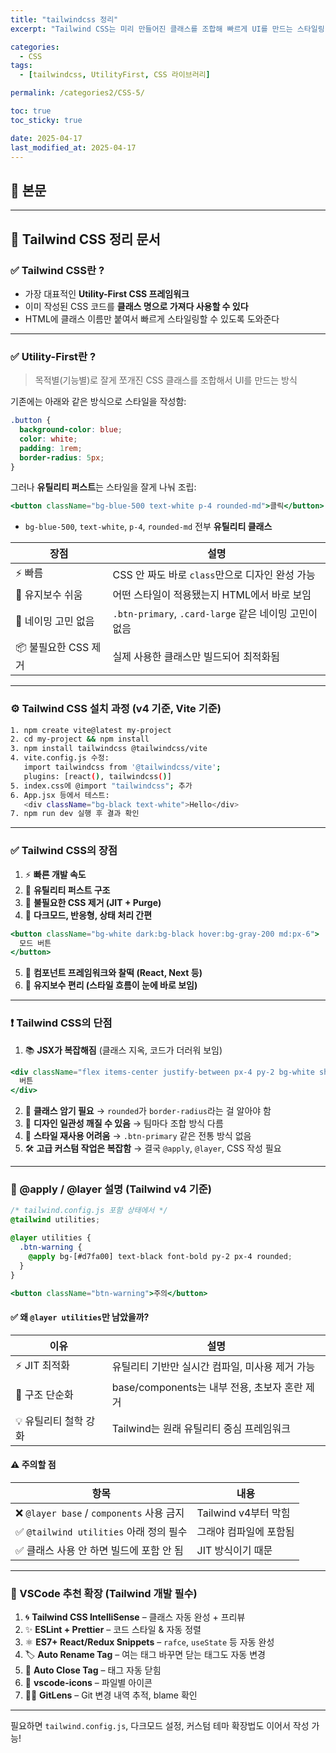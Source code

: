 ```yaml
---
title: "tailwindcss 정리"
excerpt: "Tailwind CSS는 미리 만들어진 클래스를 조합해 빠르게 UI를 만드는 스타일링 도구예요. 설치 방법부터 장단점을 정리해봤습니다."

categories:
  - CSS
tags:
  - [tailwindcss, UtilityFirst, CSS 라이브러리]

permalink: /categories2/CSS-5/

toc: true
toc_sticky: true

date: 2025-04-17
last_modified_at: 2025-04-17
---
```


## 🦥 본문

---

## 🌟 Tailwind CSS 정리 문서

### ✅ Tailwind CSS란 ?

- 가장 대표적인 **Utility-First CSS 프레임워크**
- 이미 작성된 CSS 코드를 **클래스 명으로 가져다 사용할 수 있다**
- HTML에 클래스 이름만 붙여서 빠르게 스타일링할 수 있도록 도와준다

---

### ✅ Utility-First란 ?

> 목적별(기능별)로 잘게 쪼개진 CSS 클래스를 조합해서 UI를 만드는 방식

기존에는 아래와 같은 방식으로 스타일을 작성함:

```css
.button {
  background-color: blue;
  color: white;
  padding: 1rem;
  border-radius: 5px;
}
```

그러나 **유틸리티 퍼스트**는 스타일을 잘게 나눠 조립:

```jsx
<button className="bg-blue-500 text-white p-4 rounded-md">클릭</button>
```

- `bg-blue-500`, `text-white`, `p-4`, `rounded-md` 전부 **유틸리티 클래스**

| 장점                 | 설명                                                  |
| -------------------- | ----------------------------------------------------- |
| ⚡ 빠름              | CSS 안 짜도 바로 `class`만으로 디자인 완성 가능       |
| 🔧 유지보수 쉬움     | 어떤 스타일이 적용됐는지 HTML에서 바로 보임           |
| 🤔 네이밍 고민 없음  | `.btn-primary`, `.card-large` 같은 네이밍 고민이 없음 |
| 📦 불필요한 CSS 제거 | 실제 사용한 클래스만 빌드되어 최적화됨                |

---

### ⚙️ Tailwind CSS 설치 과정 (v4 기준, Vite 기준)

```bash
1. npm create vite@latest my-project
2. cd my-project && npm install
3. npm install tailwindcss @tailwindcss/vite
4. vite.config.js 수정:
   import tailwindcss from '@tailwindcss/vite';
   plugins: [react(), tailwindcss()]
5. index.css에 @import "tailwindcss"; 추가
6. App.jsx 등에서 테스트:
   <div className="bg-black text-white">Hello</div>
7. npm run dev 실행 후 결과 확인
```

---

### ✅ Tailwind CSS의 장점

1. ⚡ **빠른 개발 속도**
2. 🧱 **유틸리티 퍼스트 구조**
3. 🧹 **불필요한 CSS 제거 (JIT + Purge)**
4. 🌙 **다크모드, 반응형, 상태 처리 간편**

```jsx
<button className="bg-white dark:bg-black hover:bg-gray-200 md:px-6">
  모드 버튼
</button>
```

5. 🔄 **컴포넌트 프레임워크와 찰떡 (React, Next 등)**
6. 🧘 **유지보수 편리 (스타일 흐름이 눈에 바로 보임)**

---

### ❗ Tailwind CSS의 단점

1. 📚 **JSX가 복잡해짐** (클래스 지옥, 코드가 더러워 보임)

```jsx
<div className="flex items-center justify-between px-4 py-2 bg-white shadow rounded-lg text-sm font-medium text-gray-700 hover:text-blue-500 hover:bg-gray-100 transition duration-150 ease-in-out">
  버튼
</div>
```

2. 🧠 **클래스 암기 필요** → `rounded`가 `border-radius`라는 걸 알아야 함
3. 🎨 **디자인 일관성 깨질 수 있음** → 팀마다 조합 방식 다름
4. 🔁 **스타일 재사용 어려움** → `.btn-primary` 같은 전통 방식 없음
5. 🛠 **고급 커스텀 작업은 복잡함** → 결국 `@apply`, `@layer`, CSS 작성 필요

---

### 🧵 @apply / @layer 설명 (Tailwind v4 기준)

```css
/* tailwind.config.js 포함 상태에서 */
@tailwind utilities;

@layer utilities {
  .btn-warning {
    @apply bg-[#d7fa00] text-black font-bold py-2 px-4 rounded;
  }
}
```

```jsx
<button className="btn-warning">주의</button>
```

#### ✅ 왜 `@layer utilities`만 남았을까?

| 이유                  | 설명                                            |
| --------------------- | ----------------------------------------------- |
| ⚡ JIT 최적화         | 유틸리티 기반만 실시간 컴파일, 미사용 제거 가능 |
| 🧩 구조 단순화        | base/components는 내부 전용, 초보자 혼란 제거   |
| 💡 유틸리티 철학 강화 | Tailwind는 원래 유틸리티 중심 프레임워크        |

#### ⚠️ 주의할 점

| 항목                                      | 내용                   |
| ----------------------------------------- | ---------------------- |
| ❌ `@layer base` / `components` 사용 금지 | Tailwind v4부터 막힘   |
| ✅ `@tailwind utilities` 아래 정의 필수   | 그래야 컴파일에 포함됨 |
| ✅ 클래스 사용 안 하면 빌드에 포함 안 됨  | JIT 방식이기 때문      |

---

### 🧩 VSCode 추천 확장 (Tailwind 개발 필수)

1. 🌀 **Tailwind CSS IntelliSense** – 클래스 자동 완성 + 프리뷰
2. ✨ **ESLint + Prettier** – 코드 스타일 & 자동 정렬
3. ⚛️ **ES7+ React/Redux Snippets** – `rafce`, `useState` 등 자동 완성
4. 🏷️ **Auto Rename Tag** – 여는 태그 바꾸면 닫는 태그도 자동 변경
5. 🧲 **Auto Close Tag** – 태그 자동 닫힘
6. 🎨 **vscode-icons** – 파일별 아이콘
7. 🕵️‍♂️ **GitLens** – Git 변경 내역 추적, blame 확인

---

필요하면 `tailwind.config.js`, 다크모드 설정, 커스텀 테마 확장법도 이어서 작성 가능!
